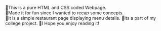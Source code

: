 🔹This is a pure HTML and CSS coded Webpage.  
🔹Made it for fun since I wanted to recap some concepts.  
🔹It is a simple restaurant page displaying menu details.
🔹Its a part of my college project.
🔹I Hope you enjoy reading it!  





